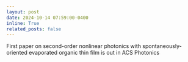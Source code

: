 ```yaml
---
layout: post
date: 2024-10-14 07:59:00-0400
inline: True
related_posts: false
---
```


First paper on second-order nonlinear photonics with spontaneously-oriented evaporated organic thin film is out in ACS Photonics
